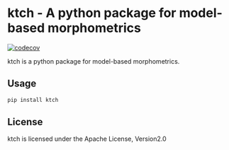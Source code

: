 # ktch - A python package for model-based morphometrics

[![codecov](https://codecov.io/gh/noshita/ktch/branch/main/graph/badge.svg?token=SJN66K7KJY)](https://codecov.io/gh/noshita/ktch)

ktch is a python package for model-based morphometrics.

## Usage

```sh
pip install ktch
```


## License

ktch is licensed under the Apache License, Version2.0
